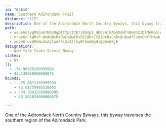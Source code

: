 ```yaml
---
id: "63610"
name: Southern Adirondack Trail
distance: "112"
description: One of the Adirondack North Country Byways, this byway traverses the southern region of the Adirondack Park.
path:
  - wsueGdlygMGGaA?KGUOg@fCYpCItB?|Bb@pI_HhQsAlEAb@OdHTnBv@hCzDlMeRbG|A~PD|@C~@cEdN}B~GwH`SoC`IoAbCm@v@yCjBsAnAcH~K{GzLyWlc@e[li@wJtPqK~RuMrTUf@s@jA_@~@aC`IuCnI]rAwFjXKbD~A~a@EfBYzCm@dCoAxCgDtFq@rAqBjF{@hBeLlOoCjEuIvOu@dBgBtFyA~C_EtGaIbLsBxAgD|AiARyCJ_BN{GbBu@`@sA~AsBrFs@rAo@|@eq@rt@sBbByA`@aKdBgFlAoC\eK`@cj@_@qAD_Cf@oBrAmDdEw@j@yIlFgH`JmCtFcA~@_A^qFZwD|BcBd@_InAuLvA}Af@yAdA{KfM}E|H_CdFsAzDwBpHUf@y@fAy@d@oRxBcFdAiIrCiI`EvEtFpArFh^fG|Bj@|EfBnCdBnLlJ`MjK`GvGdDbCbAh@dLfDrBXrD?bCRhQdF~Ax@jH`FpH`Ct@d@rBpB|AfAlHrB`J~CfEfA|Gx@~`@jC~Df@hCr@nKxElA`@zCh@jDCf`@_EbDc@tF}AbTmH|Cs@hBUnCQfD?zAJvALbEt@`EvArZvObDxAbFlAfGb@zCErFy@jb@}LdFkAnDk@`DYbYq@rDU`J}BdS}FjFw@lEBpr@zGbC?lAShA_@`_Ayc@fDjLxBxGrGlQpA`ErEzP~@zDELt@~ChClGxGzNx@~HDfY~F`SbFrT
  - mrqeGx`tgMsF~@mAd@cHxDwCx@wCDsDE{ADsCf@}DrBaCxBs@~@uAfCeAxCwYfhAwA`I}Dt[i@zC{@jC]t@kAjBqAxA{A`AmBv@cTfGu@l@c@dAOt@Ba@`@mCJ[l@qBhKgU~GiMKMYcJIeDHyFLgDxCs_@DiCUwDc@qCwFwR_BaLw@_DuBuH}@kCyBaFcDsFwDoHuDmGqAuCa@iB_@_DSiFS_Ba@mBqBkFa@iBmDkXc@yG_@mLY{OOeQ_@mCu@cCcBaCy@m@iAi@wAUu@?k{@rGuBCaL{AaDIsF|@mFdDsAh@qE|@_h@lFyRzAqCLuBOmAYwK_EcBw@_Ai@iB}AyKqKuBkBoAg@wAOsCEcAUq@YuF_EwJyFiSoNi@m@[s@i@_C}Ao[UaBYeAsA{CuA{CsAeCcAkA}GoG_OmMo@aAgIsOc@_@cBu@iAKqL?yA~Eob@lAkHE_Er@uIpBoAr@{F`IeAfAmBlAs@\kP|EoAj@mXhOcA^y@PcCPq[cAmCNiCr@uI`D_QlEwNlFsA`AkEzIiBpFmC|G\zINbCX~A|CvK|L|Yp@rBjCrLnHvYjC|QvAjVE~NJpNNlHh@rJfCd\dBlLjF~Zp@nEv@dHNxDh@x\h@fa@}@xT?nD^`DxA~Fh@rCvAvONvG?`KOfBc@fCc@vAuAhCgDrDyAxBiAxCo@`DObBsBla@aGlk@DbGbAbZrAbQr@|DxB|Ib@pAhEbJbAzD^dBbAzHJhB?zCKlC]zCyBfGYhA_@tB]fH?zKE|Aq@fGcChNgFbWuOtg@YdAYxBDrDhB`h@|C|aA|Clb@NjEy@dRgBnPg@zD}CxQcBtGmAnJc@fJg@lDaB~G[tEy@hPEjCIfHH`HDj@xAnIhAzIHJ{HlDiC`BmSrOa]vVwU|VeBtA}HjEaGxEcAdAi@f@qEbHiFvGyAtBmQ|\oAzDyClM[jDC|Br@rV@hCQfBW~@eAvBcDlCiCrA}ADmFe@}AVo@Tk@d@y@`AiAhCsCtNaAlBuAlAiA^uMt@yAScC_As@M_BB{a@zHgAf@oB`BcAjAoDpFi@r@cAt@cEpBkIhDcFbC_Q~MwHpFsAjBo@lA}@rCuAtF}BfFoS|XgBjC}BfEsYzn@_KbWcCzEyAtBoBbC}BxBiAt@oDjBaG`BkNlAcC|@_CfBm@r@oApBgAxCu@`EuAnLw@zDoAvDy@~A_B|BkGjGuK`M{ArA{MlH_JhEaJpDiAfAYmAu@eBkHcHuCwBuNiIcByAm@kAQm@SgB}Bqb@UsCc@_C_@sAiCyGm@aA{@gAiBsA_ReI{CoBuC}DkLcQwDaEcHmG_HyE}I{BcBw@mHuG}AsBcFgLmA_CyHwJm@kA}AsDkAyEwDqTc@_DKmEHaC^sDXqAjAgDvAaC`H{JtBwE|Qml@`AcEh@mERmFEgEIsB_@yCi@wC_AcDsBgEoKgR_B_C_CiCwOkMyKiImBq@gBSkABiBRcKhDoCj@iAFcB?cG[mEa@cAo@kHiAkCeA{FkD_A{@sA}ByFqL{AeBaCwAw@UoBQcS|@sDWsD_AiRiIgEsAaOyC{WcDgDG{AFmCb@iUdEgB@oC_@mDsAiAy@sA_ByPwXcA{AeAkAsu@ec@}CmAoBc@iDOgA?sCXeCr@aE~B_FlEwDtCgK`JuExCiDvAiD`AaCf@uNpCuFr@{XxAwXZwW~@_BPoBd@}SlIcErAyARsC@s@GyBg@}C}Ac|@ah@gGmF}DsE}AyB}DgGgGkLiTuc@iMwVqAiDg@eCa@aF?kZc@mM_@sDUmAi@qBmDoFmNoZe@m@_A_@y@MeN}AsDm@}CsAs@s@Q_@YmAiAaIqCaNk@oFEqBTsCrAiIPaJp@gKD{JHeAt@mEHsBC}Ae@{Do@sHs@}Lu@qT?cBhAwPhBgKjB{LFgACaAU}@g@aA{Sq\wQ{Sk@u@o@qAqCaJuBoK_@eDc@mGyC}UcFy[{CoZo@aEoC{HoA}CkHwI}E_JuJy]oFsLy@mCs@_DUgBQ_CAiBCeCNaDhCySLcDUuLHsC~@{O@yBU{PB{CZgD~BmOzC}Ld@sCRqBPoDBwHO{Du@aH}@_IiBcL_@uDE_BGea@LoQC_Bk@mH}A}JiBap@_@mDgBgKOkB_A}UKaD@qBVoDVmBbA_ElAmChAgB`LmM|AsBbCaFhB_HlDaOd@{CJmDEsNeAaZwAkf@BgFh@oNj@mUAoHIgCUkCYuCcEoXyAiFgB_EsAqBoDiEmByCo@wAy@{Bm@sBu@aEc@wFGuCJaFZ_EbBuKvDuM|BiN`@qBl@uB~A}Ex@}C|@wFt@{HhA_Th@sPT_b@GmJNoFV_CtHa`@t@kDdGuRt@mER{CFyDGo[YiEyA_KgA{MQiEC_Cd@qTk@}_@TmFd@gF|AaJhAgKb@uBtAwFvB{G~D{HfAmCjAmE`B_InA{DxAsDrB{DfGuHh@}@dAyBh@yAr@sCj@oDNwBFyDMgEk@gISiG_AaOSsB_@sByByJYaC_@uEMeDFaIEmEImByAyNOuE?mLIsD}@uJiAuGs@kC}G_QmHa[wHcTgEqS_@mCYkEIkQUgLOgCmAmMa@gCsCyKw@uDQyAYsEE{EFyLQqR?aFN{EZqDl@yD`Jyf@^oENaD^ocBIcFYmF[wCmPeaAeOyeAa@eC}@yDo@yBiAwC_Tef@cRkg@_B{C}AaCyB_C}CgCgXsPka@oNcEgB}AkAcBgBiCgE}D{IiLe]yAiD_FoJsCyGqAiEiF{S}DuK}JkWyAmDoNoXaHoOsAmCeRqYuGmHcCeDiB}CaLaUoA{CcDqJ}AsEoA}EaCgMOuBAyBTqE`DcOTqDDiCIsCIy@i@wCaAoCsCwE}DcGiMoQcF{H_MgUiBiBaLeIeAeAaDsDid@kq@kAsBi@qAaJoTaC}HeDsNgCiHyC_GaJuKqDyE{@{AaB_DgKwUoCwHw@sCi@sCQiDMuSQuCgA_K[oIIaFHmArCaSXaDGkEKgAo@mD_@kAcAmBiD{E}BqCyCuCmBsCaGaLeDsH{DiKoAkCoAuBqBkC_DgD{IuIcFaGoB_Ds@iBi@iBgBeLeBaHgLs[c@_AmBsCoE_G_G}GkD}DwBuB}EyDob@c[a\}Y
  - mozeG`ochMkNzUsAjCwAfFi@xA[fAyBfGmA@qH|@bAvWXjE
designations:
  - New York State Scenic Byway
states:
  - NY
ll:
  - -74.96929199999994
  - 43.139019000000076
bounds:
  - - -75.0612109999999
    - 43.01775903316092
  - - -74.36432599999995
    - 43.501839000000075

---
```


One of the Adirondack North Country Byways, this byway traverses the southern region of the Adirondack Park.
